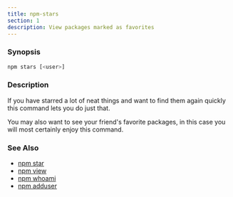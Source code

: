 ```yaml
---
title: npm-stars
section: 1
description: View packages marked as favorites
---
```


### Synopsis
```bash
npm stars [<user>]
```

### Description

If you have starred a lot of neat things and want to find them again
quickly this command lets you do just that.

You may also want to see your friend's favorite packages, in this case
you will most certainly enjoy this command.

### See Also

* [npm star](/commands/star)
* [npm view](/commands/view)
* [npm whoami](/commands/whoami)
* [npm adduser](/commands/adduser)
